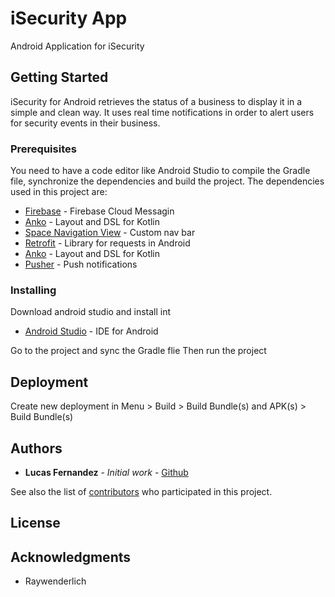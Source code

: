 # iSecurity App

Android Application for iSecurity

## Getting Started

iSecurity for Android retrieves the status of a business to display it in a simple and clean way. It uses real time notifications in order to alert users for security events in their business.

### Prerequisites

You need to have a code editor like Android Studio to compile the Gradle file, synchronize the dependencies and build the project. The dependencies used in this project are:

* [Firebase](https://firebase.google.com) - Firebase Cloud Messagin
* [Anko](https://github.com/Kotlin/anko) - Layout and DSL for Kotlin
* [Space Navigation View](https://github.com/armcha/Space-Navigation-View) - Custom nav bar
* [Retrofit](https://square.github.io/retrofit/) - Library for requests in Android
* [Anko](https://github.com/Kotlin/anko) - Layout and DSL for Kotlin
* [Pusher](https://pusher.com) - Push notifications

### Installing

Download android studio and install int

* [Android Studio](https://developer.android.com/studio/install) - IDE for Android

Go to the project and sync the Gradle flie
Then run the project


## Deployment

Create new deployment in Menu > Build > Build Bundle(s) and APK(s) > Build Bundle(s)

## Authors

* **Lucas Fernandez** - *Initial work* - [Github](https://github.com/lucferbux)

See also the list of [contributors](https://github.com/your/project/contributors) who participated in this project.

## License


## Acknowledgments

* Raywenderlich
